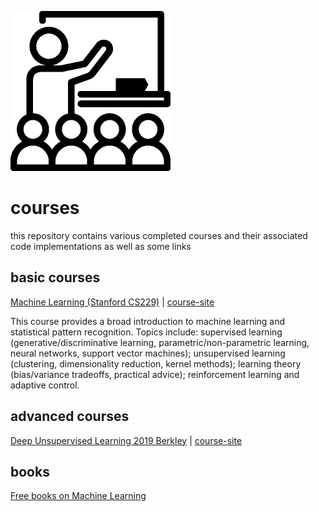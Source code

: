 ![alt text](https://github.com/hadze/misc/blob/master/Science-Classroom-icon.png)

# courses
this repository contains various completed courses and their associated code implementations as well as some links

## basic courses
[Machine Learning (Stanford CS229)](https://www.youtube.com/playlist?list=PLoROMvodv4rMiGQp3WXShtMGgzqpfVfbU) | [course-site](http://cs229.stanford.edu/syllabus-autumn2018.html)

This course provides a broad introduction to machine learning and statistical pattern recognition. Topics include: supervised learning (generative/discriminative learning, parametric/non-parametric learning, neural networks, support vector machines); unsupervised learning (clustering, dimensionality reduction, kernel methods); learning theory (bias/variance tradeoffs, practical advice); reinforcement learning and adaptive control.

## advanced courses
[Deep Unsupervised Learning 2019 Berkley](https://www.youtube.com/channel/UCf4SX8kAZM_oGcZjMREsU9w/videos) | [course-site](https://sites.google.com/view/berkeley-cs294-158-sp19/home)

## books
[Free books on Machine Learning](https://towardsdatascience.com/springer-has-released-65-machine-learning-and-data-books-for-free-961f8181f189)
